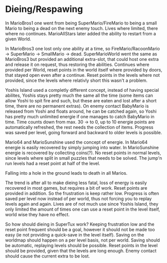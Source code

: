 # Dieing/Respawing

In MarioBros1 one went from being SuperMario/FireMario to being a small Mario to being a dead on the next enemy touch. Lives where limited, there where no continues. MarioAllStars later added the ability to restart from a given World.

In MarioBros3 one lost only one ability at a time, so FireMario/RacoonMario → SuperMario → SmallMario → dead. SuperMarioWorld went the same as MarioBros3 but provided an additional extra-slot, that could host one extra and release it on request, thus restoring the abilities. Continues where provided per World, reset points in the world itself where provided by doors, that stayed open even after a continue. Reset points in the levels where not provided, since the levels where relativly short this wasn't a problem.

Yoshis Island used a completly different concept, instead of having special abilites, Yoshis stays pretty much the same all the time (some items can allow Yoshi to spit fire and such, but these are eaten and lost after a short time, there are no permanent extras). On enemy contact BabyMario is released from Yoshi and floats around, he can be catched again, so Yoshi has pretty much unlimited energie if one manages to catch BabyMario in time. Time counts down from max. 30 → to 0, up to 10 energie points are automatically refreshed, the rest needs the collection of items. Progress was saved per level, going forward and backward to older levels is possible.

Mario64 and MarioSunshine used the concept of energie. In Mario64 energie is easily recovered by simply jumping into water. In MarioSunshine energie is recovered by collecting coins(?). No reset points in normal levels, since levels where split in small puzzles that needs to be solved. The jump'n run levels had a reset point at half of the level.

Falling into a hole in the ground leads to death in all Marios.

The trend is after all to make dieing less fatal, loss of energy is easily recovered in most games, but requires a bit of work. Reset points are provided in addition. So the frustration is keep rather low. Progress is often saved per level now instead of per world, thus not forcing you to replay levels again and again. Lives are of not much use since Yoshis Island, they only limited the amount of times one can use a reset point in the level itself, world wise they have no effect.

So how should dieing in SuperTux work? Keeping frustration low and the reset point frequent should be a goal, however it should not be made too easy (ie not providing a quick-save in the level itself). Saving on the worldmap should happen on a per level basis, not per world. Saving should be automatic, replaying levels should be possible. Reset points in the level should be provided, given that the levels are long enough. Enemy contact should cause the current extra to be lost.